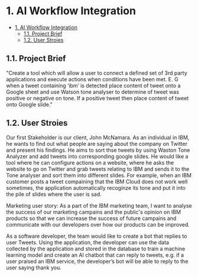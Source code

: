 # 1. AI Workflow Integration

- [1. AI Workflow Integration](#1-ai-workflow-integration)
  - [1.1. Project Brief](#11-project-brief)
  - [1.2. User Stroies](#12-user-stroies)

##  1.1. Project Brief

"Create a tool which will allow a user to connect a defined set of 3rd party applications and execute actions when conditions have been met. E. G when a tweet containing ‘ibm’ is detected place content of tweet onto a Google sheet and use Watson tone analyser to determine of tweet was positive or negative on tone. If a positive tweet then place content of tweet onto Google slide."

## 1.2. User Stroies

Our first Stakeholder is our client, John McNamara. As an individual in IBM, he wants to find out what people are saying about the company on Twitter and present his findings. 
He aims to sort thse tweets by using Waston Tone Analyzer and add tweets into corresponding google slides. He would like a tool where he can configure actions on a website, where
he asks the website to go on Twitter and grab tweets relating to IBM and sends it to the Tone analyser and sort them into different slides.
For example, when an IBM customer posts a tweet compaining that the IBM Cloud does not work well sometimes, the application automatically recoginze its tone and put it into the pile of slides where the user is sad.

Marketing user story: As a part of the IBM marketing team, I want to analyse the success of our marketing campains and the public's opinion on IBM products so that we can increase the success of future campains and communicate with our developers over how our products can be improved.

As a software developer, the team would like to create a bot that replies to user Tweets. Using the application, the developer can use the data collected by the application and stored in the database to train a machine learning model and create an AI chatbot that can reply to tweets, e.g. if a user praised an IBM service, the developer’s bot will be able to reply to the user saying thank you.

